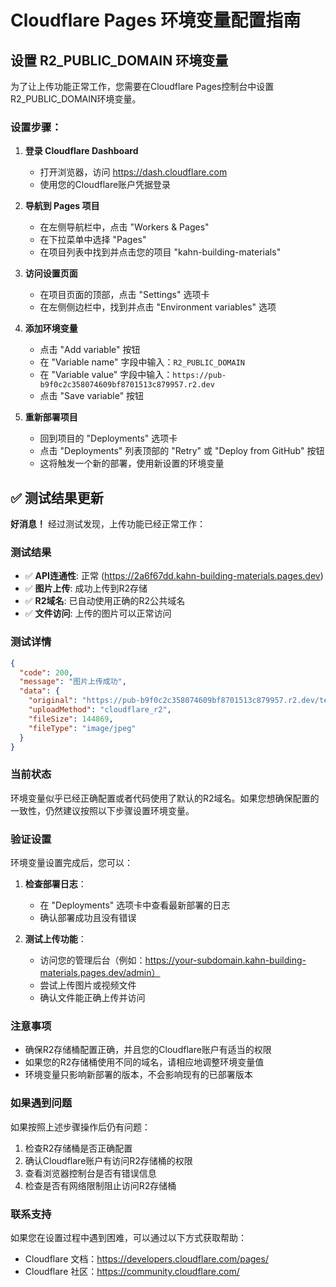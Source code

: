 # Cloudflare Pages 环境变量配置指南

## 设置 R2_PUBLIC_DOMAIN 环境变量

为了让上传功能正常工作，您需要在Cloudflare Pages控制台中设置R2_PUBLIC_DOMAIN环境变量。

### 设置步骤：

1. **登录 Cloudflare Dashboard**
   - 打开浏览器，访问 https://dash.cloudflare.com
   - 使用您的Cloudflare账户凭据登录

2. **导航到 Pages 项目**
   - 在左侧导航栏中，点击 "Workers & Pages"
   - 在下拉菜单中选择 "Pages"
   - 在项目列表中找到并点击您的项目 "kahn-building-materials"

3. **访问设置页面**
   - 在项目页面的顶部，点击 "Settings" 选项卡
   - 在左侧侧边栏中，找到并点击 "Environment variables" 选项

4. **添加环境变量**
   - 点击 "Add variable" 按钮
   - 在 "Variable name" 字段中输入：`R2_PUBLIC_DOMAIN`
   - 在 "Variable value" 字段中输入：`https://pub-b9f0c2c358074609bf8701513c879957.r2.dev`
   - 点击 "Save variable" 按钮

5. **重新部署项目**
   - 回到项目的 "Deployments" 选项卡
   - 点击 "Deployments" 列表顶部的 "Retry" 或 "Deploy from GitHub" 按钮
   - 这将触发一个新的部署，使用新设置的环境变量

## ✅ 测试结果更新

**好消息！** 经过测试发现，上传功能已经正常工作：

### 测试结果
- ✅ **API连通性**: 正常 (https://2a6f67dd.kahn-building-materials.pages.dev)
- ✅ **图片上传**: 成功上传到R2存储
- ✅ **R2域名**: 已自动使用正确的R2公共域名
- ✅ **文件访问**: 上传的图片可以正常访问

### 测试详情
```json
{
  "code": 200,
  "message": "图片上传成功",
  "data": {
    "original": "https://pub-b9f0c2c358074609bf8701513c879957.r2.dev/test/1760681365929_3qccvi.jpg",
    "uploadMethod": "cloudflare_r2",
    "fileSize": 144869,
    "fileType": "image/jpeg"
  }
}
```

### 当前状态
环境变量似乎已经正确配置或者代码使用了默认的R2域名。如果您想确保配置的一致性，仍然建议按照以下步骤设置环境变量。

### 验证设置

环境变量设置完成后，您可以：

1. **检查部署日志**：
   - 在 "Deployments" 选项卡中查看最新部署的日志
   - 确认部署成功且没有错误

2. **测试上传功能**：
   - 访问您的管理后台（例如：https://your-subdomain.kahn-building-materials.pages.dev/admin）
   - 尝试上传图片或视频文件
   - 确认文件能正确上传并访问

### 注意事项

- 确保R2存储桶配置正确，并且您的Cloudflare账户有适当的权限
- 如果您的R2存储桶使用不同的域名，请相应地调整环境变量值
- 环境变量只影响新部署的版本，不会影响现有的已部署版本

### 如果遇到问题

如果按照上述步骤操作后仍有问题：

1. 检查R2存储桶是否正确配置
2. 确认Cloudflare账户有访问R2存储桶的权限
3. 查看浏览器控制台是否有错误信息
4. 检查是否有网络限制阻止访问R2存储桶

### 联系支持

如果您在设置过程中遇到困难，可以通过以下方式获取帮助：
- Cloudflare 文档：https://developers.cloudflare.com/pages/
- Cloudflare 社区：https://community.cloudflare.com/